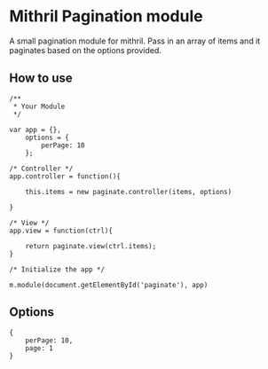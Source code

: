 # Mithril Pagination module

A small pagination module for mithril. Pass in an array of items and it paginates based on the options provided.

## How to use

	/**
	 * Your Module
	 */
	
	var app = {},
		options = {
			perPage: 10
		};

	/* Controller */
	app.controller = function(){			

		this.items = new paginate.controller(items, options)			

	}

	/* View */
	app.view = function(ctrl){

		return paginate.view(ctrl.items);
	}

	/* Initialize the app */

	m.module(document.getElementById('paginate'), app)


## Options

	{
		perPage: 10,
		page: 1
	}